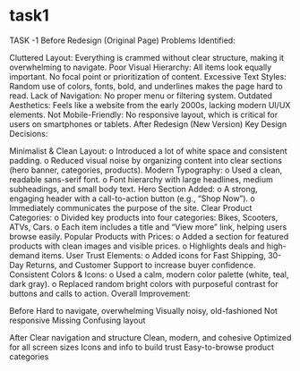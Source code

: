 # task1
TASK -1 Before Redesign (Original Page) Problems Identified:

Cluttered Layout: Everything is crammed without clear structure, making it overwhelming to navigate.
Poor Visual Hierarchy: All items look equally important. No focal point or prioritization of content.
Excessive Text Styles: Random use of colors, fonts, bold, and underlines makes the page hard to read.
Lack of Navigation: No proper menu or filtering system.
Outdated Aesthetics: Feels like a website from the early 2000s, lacking modern UI/UX elements.
Not Mobile-Friendly: No responsive layout, which is critical for users on smartphones or tablets.
After Redesign (New Version) Key Design Decisions:

Minimalist & Clean Layout: o Introduced a lot of white space and consistent padding. o Reduced visual noise by organizing content into clear sections (hero banner, categories, products).
Modern Typography: o Used a clean, readable sans-serif font. o Font hierarchy with large headlines, medium subheadings, and small body text.
Hero Section Added: o A strong, engaging header with a call-to-action button (e.g., “Shop Now”). o Immediately communicates the purpose of the site.
Clear Product Categories: o Divided key products into four categories: Bikes, Scooters, ATVs, Cars. o Each item includes a title and “View more” link, helping users browse easily.
Popular Products with Prices: o Added a section for featured products with clean images and visible prices. o Highlights deals and high-demand items.
User Trust Elements: o Added icons for Fast Shipping, 30-Day Returns, and Customer Support to increase buyer confidence.
Consistent Colors & Icons: o Used a calm, modern color palette (white, teal, dark gray). o Replaced random bright colors with purposeful contrast for buttons and calls to action.
Overall Improvement:

Before Hard to navigate, overwhelming Visually noisy, old-fashioned Not responsive Missing Confusing layout

After Clear navigation and structure Clean, modern, and cohesive Optimized for all screen sizes Icons and info to build trust Easy-to-browse product categories
